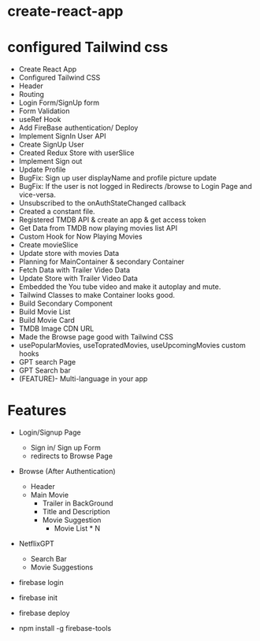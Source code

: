 # create-react-app
# configured Tailwind css

- Create React App
- Configured Tailwind CSS
- Header
- Routing
- Login Form/SignUp form
- Form Validation
- useRef Hook
- Add FireBase authentication/ Deploy
- Implement SignIn User API
- Create SignUp User 
- Created Redux Store with userSlice
- Implement Sign out
- Update Profile
- BugFix: Sign up user displayName and profile picture update
- BugFix: If the user is not logged in Redirects /browse to Login Page and vice-versa.
- Unsubscribed to the onAuthStateChanged callback
- Created a constant file.
- Registered TMDB API & create an app & get access token
- Get Data from TMDB now playing movies list API
- Custom Hook for Now Playing Movies
- Create movieSlice
- Update store with movies Data
- Planning for MainContainer & secondary Container
- Fetch Data with Trailer Video Data
- Update Store with Trailer Video Data
- Embedded the You tube video and make it autoplay and mute.
- Tailwind Classes to make Container looks good.
- Build Secondary Component
- Build Movie List
- Build Movie Card
- TMDB Image CDN URL
- Made the Browse page good with Tailwind CSS
- usePopularMovies, useTopratedMovies, useUpcomingMovies custom hooks
- GPT search Page
- GPT Search bar
- (FEATURE)- Multi-language in your app

# Features
- Login/Signup Page
    - Sign in/ Sign up Form
    - redirects to Browse Page
- Browse (After Authentication)
    - Header
    - Main Movie
        - Trailer in BackGround
        - Title and Description
        - Movie Suggestion
            - Movie List * N

- NetflixGPT
    - Search Bar
    - Movie Suggestions

- firebase login
- firebase init
- firebase deploy
- npm install -g firebase-tools